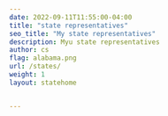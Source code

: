 ```yaml
---
date: 2022-09-11T11:55:00-04:00
title: "state representatives"
seo_title: "My state representatives"
description: Myu state representatives
author: cs
flag: alabama.png
url: /states/
weight: 1
layout: statehome


---
```

